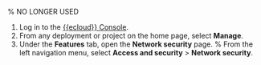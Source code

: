 % NO LONGER USED

1. Log in to the [{{ecloud}} Console](https://cloud.elastic.co?page=docs&placement=docs-body).
2. From any deployment or project on the home page, select **Manage**.
3. Under the **Features** tab, open the **Network security** page. 
      % From the left navigation menu, select **Access and security** > **Network security**. 